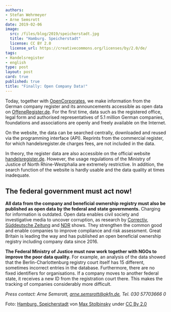 ```yaml
---
authors: 
- Stefan Wehrmeyer
- Arne Semsrott
date: 2019-02-06
image:
  src: /files/blog/2019/speicherstadt.jpg
  title: "Hamburg. Speicherstadt"
  license: CC BY 2.0
  license_url: https://creativecommons.org/licenses/by/2.0/de/
tags:
- Handelsregister
- english
type: post
layout: post
card: true
published: true
title: "Finally: Open Company Data!"
---
```

Today, together with [OpenCorporates](https://blog.opencorporates.com/2019/02/06/german-company-data-now-available-for-download-via-open-knowledge-deutschland/), we make information from the German company register and its announcements accessible as open data on [OffeneRegister.de](https://offeneregister.de/). For the first time, data such as the registered office, legal form and authorised representatives of 5.1 million German companies, foundations and associations are openly and freely available on the Internet.

On the website, the data can be searched centrally, downloaded and reused via the programming interface (API). Reprints from the commercial register, for which handelsregister.de charges fees, are not included in the data.

In theory, the register data are also accessible on the official website [handelsregister.de](https://www.handelsregister.de/). However, the usage regulations of the Ministry of Justice of North Rhine-Westphalia are extremely restrictive. In addition, the search function of the website is hardly usable and the data quality at times inadequate.

## The federal government must act now!

**All data from the company and beneficial ownership registry must also be published as open data by the federal and state governments.** Charging for information is outdated. Open data enables civil society and investigative media to uncover corruption, as research by [Correctiv](https://correctiv.org/aktuelles/wem-gehoert-hamburg/2019/02/05/mieten-unter-palmen), [Süddeutsche Zeitung](https://www.sueddeutsche.de/wirtschaft/transparenzregister-firmeneigentuemer-eu-1.4317342) and [NDR](https://www.tagesschau.de/wirtschaft/handelsregister-101.html) shows. They strengthen the common good and enable companies to improve compliance and risk assessment. Great Britain is leading the way and has published an open beneficial ownership registry including company data since 2016.

**The Federal Ministry of Justice must now work together with NGOs to improve the poor data quality.** For example, an analysis of the data showed that the Berlin-Charlottenburg registry court itself has 15 different, sometimes incorrect entries in the database. Furthermore, there are no fixed identifiers for organisations. If a company moves to another federal state, it receives a new ID from the registration court there. This makes the tracking of companies considerably more difficult.

*Press contact: Arne Semsrott, arne.semsrott@okfn.de, Tel. 030 57703666 0*

Foto: <a href="https://www.flickr.com/photos/max-stolbinsky/36174159450/">Hamburg. Speicherstadt</a> von <a href="https://www.flickr.com/photos/max-stolbinsky/">Max Stolbinsky</a> under <a href="https://creativecommons.org/licenses/by/2.0/">CC By 2.0</a>

